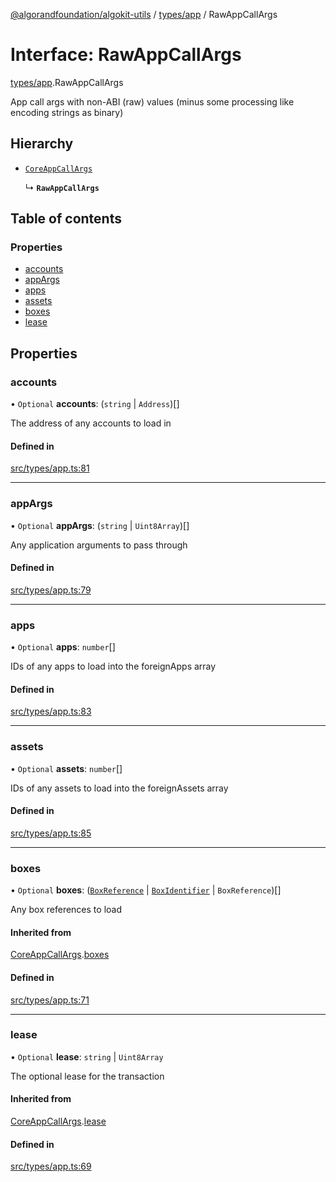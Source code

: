 [@algorandfoundation/algokit-utils](../README.md) / [types/app](../modules/types_app.md) / RawAppCallArgs

# Interface: RawAppCallArgs

[types/app](../modules/types_app.md).RawAppCallArgs

App call args with non-ABI (raw) values (minus some processing like encoding strings as binary)

## Hierarchy

- [`CoreAppCallArgs`](types_app.CoreAppCallArgs.md)

  ↳ **`RawAppCallArgs`**

## Table of contents

### Properties

- [accounts](types_app.RawAppCallArgs.md#accounts)
- [appArgs](types_app.RawAppCallArgs.md#appargs)
- [apps](types_app.RawAppCallArgs.md#apps)
- [assets](types_app.RawAppCallArgs.md#assets)
- [boxes](types_app.RawAppCallArgs.md#boxes)
- [lease](types_app.RawAppCallArgs.md#lease)

## Properties

### accounts

• `Optional` **accounts**: (`string` \| `Address`)[]

The address of any accounts to load in

#### Defined in

[src/types/app.ts:81](https://github.com/algorandfoundation/algokit-utils-ts/blob/main/src/types/app.ts#L81)

___

### appArgs

• `Optional` **appArgs**: (`string` \| `Uint8Array`)[]

Any application arguments to pass through

#### Defined in

[src/types/app.ts:79](https://github.com/algorandfoundation/algokit-utils-ts/blob/main/src/types/app.ts#L79)

___

### apps

• `Optional` **apps**: `number`[]

IDs of any apps to load into the foreignApps array

#### Defined in

[src/types/app.ts:83](https://github.com/algorandfoundation/algokit-utils-ts/blob/main/src/types/app.ts#L83)

___

### assets

• `Optional` **assets**: `number`[]

IDs of any assets to load into the foreignAssets array

#### Defined in

[src/types/app.ts:85](https://github.com/algorandfoundation/algokit-utils-ts/blob/main/src/types/app.ts#L85)

___

### boxes

• `Optional` **boxes**: ([`BoxReference`](types_app.BoxReference.md) \| [`BoxIdentifier`](../modules/types_app.md#boxidentifier) \| `BoxReference`)[]

Any box references to load

#### Inherited from

[CoreAppCallArgs](types_app.CoreAppCallArgs.md).[boxes](types_app.CoreAppCallArgs.md#boxes)

#### Defined in

[src/types/app.ts:71](https://github.com/algorandfoundation/algokit-utils-ts/blob/main/src/types/app.ts#L71)

___

### lease

• `Optional` **lease**: `string` \| `Uint8Array`

The optional lease for the transaction

#### Inherited from

[CoreAppCallArgs](types_app.CoreAppCallArgs.md).[lease](types_app.CoreAppCallArgs.md#lease)

#### Defined in

[src/types/app.ts:69](https://github.com/algorandfoundation/algokit-utils-ts/blob/main/src/types/app.ts#L69)
